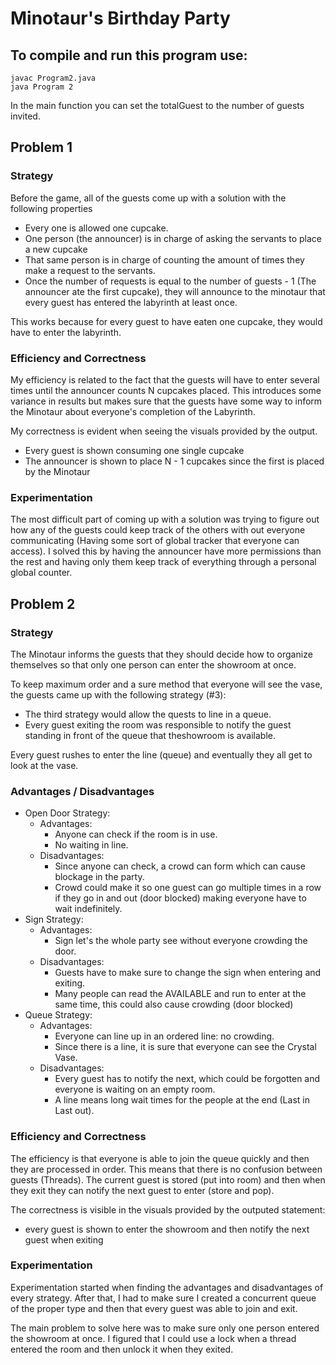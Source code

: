 # Minotaur's Birthday Party

## To compile and run this program use:

```
javac Program2.java
java Program 2

```

In the main function you can set the totalGuest to the number of guests invited.

## Problem 1

### Strategy

Before the game, all of the guests come up with a solution with the following properties

- Every one is allowed one cupcake.
- One person (the announcer) is in charge of asking the servants to place a new cupcake
- That same person is in charge of counting the amount of times they make a request to the servants.
- Once the number of requests is equal to the number of guests - 1 (The announcer ate the first cupcake), they will announce to the minotaur that every guest has entered the labyrinth at least once.

This works because for every guest to have eaten one cupcake, they would have to enter the labyrinth.

### Efficiency and Correctness

My efficiency is related to the fact that the guests will have to enter several times until the announcer counts N cupcakes placed. This introduces some variance in results but makes sure that the guests have some way to inform the Minotaur about everyone's completion of the Labyrinth.

My correctness is evident when seeing the visuals provided by the output.

- Every guest is shown consuming one single cupcake
- The announcer is shown to place N - 1 cupcakes since the first is placed by the Minotaur

### Experimentation

The most difficult part of coming up with a solution was trying to figure out how any of the guests could keep track of the others with out everyone communicating (Having some sort of global tracker that everyone can access). I solved this by having the announcer have more permissions than the rest and having only them keep track of everything through a personal global counter.

## Problem 2

### Strategy

The Minotaur informs the guests that they should decide how to organize themselves so that only one person can enter the showroom at once.

To keep maximum order and a sure method that everyone will see the vase, the guests came up with the following strategy (#3):

- The third strategy would allow the quests to line in a queue.
- Every guest exiting the room was responsible to notify the guest standing in front of the queue that theshowroom is available.

Every guest rushes to enter the line (queue) and eventually they all get to look at the vase.

### Advantages / Disadvantages

- Open Door Strategy:
  - Advantages:
    - Anyone can check if the room is in use.
    - No waiting in line.
  - Disadvantages:
    - Since anyone can check, a crowd can form which can cause blockage in the party.
    - Crowd could make it so one guest can go multiple times in a row if they go in and out (door blocked) making everyone have to wait indefinitely.
- Sign Strategy:
  - Advantages:
    - Sign let's the whole party see without everyone crowding the door.
  - Disadvantages:
    - Guests have to make sure to change the sign when entering and exiting.
    - Many people can read the AVAILABLE and run to enter at the same time, this could also cause crowding (door blocked)
- Queue Strategy:
  - Advantages:
    - Everyone can line up in an ordered line: no crowding.
    - Since there is a line, it is sure that everyone can see the Crystal Vase.
  - Disadvantages:
    - Every guest has to notify the next, which could be forgotten and everyone is waiting on an empty room.
    - A line means long wait times for the people at the end (Last in Last out).

### Efficiency and Correctness

The efficiency is that everyone is able to join the queue quickly and then they are processed in order. This means that there is no confusion between guests (Threads). The current guest is stored (put into room) and then when they exit they can notify the next guest to enter (store and pop).

The correctness is visible in the visuals provided by the outputed statement:

- every guest is shown to enter the showroom and then notify the next guest when exiting

### Experimentation

Experimentation started when finding the advantages and disadvantages of every strategy. After that, I had to make sure I created a concurrent queue of the proper type and then that every guest was able to join and exit.

The main problem to solve here was to make sure only one person entered the showroom at once. I figured that I could use a lock when a thread entered the room and then unlock it when they exited.
